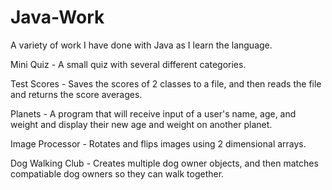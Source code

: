 # Java-Work
A variety of work I have done with Java as I learn the language. 

Mini Quiz - A small quiz with several different categories. 

Test Scores - Saves the scores of 2 classes to a file, and then reads the file and returns the score averages.

Planets - A program that will receive input of a user's name, age, and weight and display their new age and weight on another planet.

Image Processor - Rotates and flips images using 2 dimensional arrays.

Dog Walking Club - Creates multiple dog owner objects, and then matches compatiable dog owners so they can walk together. 
